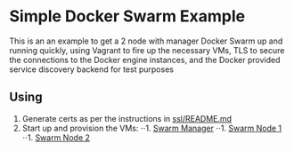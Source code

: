 # Simple Docker Swarm Example

This is an an example to get a 2 node with manager Docker Swarm up and running quickly, using Vagrant to fire up the necessary VMs, TLS to secure the connections to the Docker engine instances, and the Docker provided service discovery backend for test purposes

## Using

1. Generate certs as per the instructions in [ssl/README.md](../blob/master/ssl/README.md)
1. Start up and provision the VMs:
⋅⋅1. [Swarm Manager](../blob/master/manager/README.md)
⋅⋅1. [Swarm Node 1](../blob/master/node1/README.md)
⋅⋅1. [Swarm Node 2](../blob/master/node2/README.md)